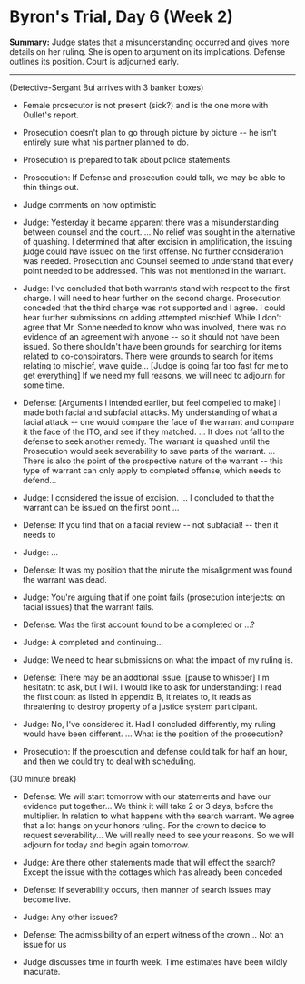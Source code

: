 
Byron's Trial, Day 6 (Week 2)
=============================

**Summary:** Judge states that a misunderstanding occurred and gives more details on her ruling. She is open to argument on its implications. Defense outlines its position. Court is adjourned early.

********

(Detective-Sergant Bui arrives with 3 banker boxes)

* Female prosecutor is not present (sick?) and is the one more with Oullet's report.
* Prosecution doesn't plan to go through picture by picture -- he isn't entirely sure what his partner planned to do.
* Prosecution is prepared to talk about police statements.
* Prosecution: If Defense and prosecution could talk, we may be able to thin things out.
* Judge comments on how optimistic 

* Judge: Yesterday it became apparent there was a misunderstanding between counsel and the court. ... No relief was sought in the alternative of quashing. I determined that after excision in amplification, the issuing judge could have issued on the first offense. No further consideration was needed. Prosecution and Counsel seemed to understand that every point needed to be addressed. This was not mentioned in the warrant. 

* Judge: I've concluded that both warrants stand with respect to the first charge. I will need to hear further on the second charge. Prosecution conceded that the third charge was not supported and I agree. I could hear further submissions on adding attempted mischief. While I don't agree that Mr. Sonne needed to know who was involved, there was no evidence of an agreement with anyone -- so it should not have been issued. So there shouldn't have been grounds for searching for items related to co-conspirators. There were grounds to search for items relating to mischief, wave guide... [Judge is going far too fast for me to get everything] If we need my full reasons, we will need to adjourn for some time.


* Defense: [Arguments I intended earlier, but feel compelled to make] I made both facial and subfacial attacks. My understanding of what a facial attack -- one would compare the face of the warrant and compare it the face of the ITO, and see if they matched. ... It does not fall to the defense to seek another remedy. The warrant is quashed until the Prosecution would seek severability to save parts of the warrant. ... There is also the point of the prospective nature of the warrant -- this type of warrant can only apply to completed offense, which needs to defend... 

* Judge: I considered the issue of excision. ... I concluded to that the warrant can be issued on the first point ...

* Defense: If you find that on a facial review -- not subfacial! -- then it needs to 

* Judge: ...

* Defense: It was my position that the minute the misalignment was found the warrant was dead.

* Judge: You're arguing that if one point fails (prosecution interjects: on facial issues) that the warrant fails.

* Defense: Was the first account found to be a completed or ...?

* Judge: A completed and continuing...

* Judge: We need to hear submissions on what the impact of my ruling is.

* Defense: There may be an addtional issue. [pause to whisper] I'm hesitatnt to ask, but I will. I would like to ask for understanding: I read the first count as listed in appendix B, it relates to, it reads as threatening to destroy property of a justice system participant.

* Judge: No, I've considered it. Had I concluded differently, my ruling would have been different. ... What is the position of the prosecution?

* Prosecution: If the proescution and defense could talk for half an hour, and then we could try to deal with scheduling.


(30 minute break)

* Defense: We will start tomorrow with our statements and have our evidence put together... We think it will take 2 or 3 days, before the multiplier. In relation to what happens with the search warrant. We agree that a lot hangs on your honors ruling. For the crown to decide to request severability... We will really need to see your reasons. So we will adjourn for today and begin again tomorrow.

* Judge: Are there other statements made that will effect the search? Except the issue with the cottages which has already been conceded

* Defense: If severability occurs, then manner of search issues may become live.
* Judge: Any other issues?
* Defense: The admissibility of an expert witness of the crown... Not an issue for us
* Judge discusses time in fourth week. Time estimates have been wildly inacurate.
